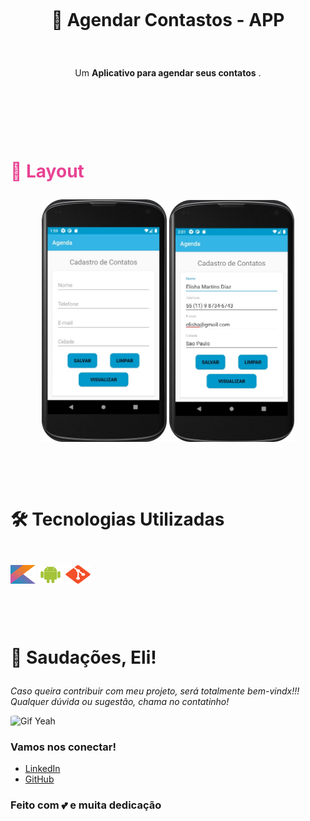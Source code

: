 <h1 align="center">
    <br>
    <p align="center" style="font-weight: bold;">🚀  Agendar Contastos - APP</p>
</h1>

<br>

<p align="center"> Um <strong>  Aplicativo para agendar seus contatos</strong> .</p>

<br>

<h1>
    <br>
    <p style="color: #e84393; font-weight: bold;">🎨 Layout</p>
</h1>

<p align="center">
     <img src="./image/image1.png"  width="200px">
     <img src="./image/image2.png" width="200px">
</p>

<h1>
    <br>
    <p font-weight: bold;">🛠️ Tecnologias Utilizadas</p>
</h1>

 <div style="display: inline_block"><br>
 
  <img align="center" alt="Kotlin" height="30" width="40" src="https://raw.githubusercontent.com/devicons/devicon/master/icons/kotlin/kotlin-original.svg">
  <img align="center" alt="Android" height="30" width="40" src="https://raw.githubusercontent.com/devicons/devicon/master/icons/android/android-original.svg">
  <img align="center" alt="Git" height="30" width="40" src="https://raw.githubusercontent.com/devicons/devicon/master/icons/git/git-original.svg">
 
</div>



<h1>
    <br>
    <p style="font-weight: bold;">👋 Saudações, Eli!</p>
</h1>

_Caso queira contribuir com meu projeto, será totalmente bem-vindx!!!_
_Qualquer dúvida ou sugestão, chama no contatinho!_

 <img  style="border-radius: 10%;" src="https://i.picasion.com/pic91/8dd880c47cfc761e805745c941097adb.gif" alt="Gif Yeah" width="200">

### Vamos nos conectar!

- [LinkedIn](https://www.linkedin.com/in/elisabete-a-santos/)
- [GitHub](https://github.com/elisabetealves)

### Feito com 💕 e muita dedicação

